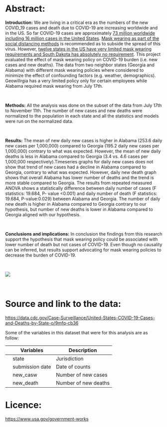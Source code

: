 # Abstract:
**Introduction:** 
We are living in a critical era as the numbers of the new COVID_19 cases and death due to COVID-19 are increasing worldwide and in the US. So far COVID-19 cases are approximately [73 million worldwide including 16 million cases in the United States](https://coronavirus.jhu.edu/map.html). [Mask wearing as part of the social distancing methods](https://www.cdc.gov/coronavirus/2019-ncov/prevent-getting-sick/cloth-face-cover-guidance.html) is recommended as to subside the spread of this virus. However, [twelve states in the US have very limited mask wearing requirements and South Dakota has absolutely no requirement](https://masks4all.co/what-states-require-masks/). This project evaluated the effect of mask wearing policy on COVID-19 burden (i.e. new cases and new deaths). The data from two neighbor states (Georgia and Alabama) with different mask wearing policies where considered to minimize the effect of confounding factors (e.g. weather, demographics). Geowillrgia has a very limited policy only for certain employees while Alabama required mask wearing from July 17th.

<br>

**Methods:** 
All the analysis was done on the subset of the data from July 17th to November 11th. The number of new cases and new deaths were normalized to the population in each state and all the statistics and models were run on the normalized data. 

<br>

**Results:** 
The mean of new daily new cases is higher in Alabama (253.6 daily new cases per 1,000,000) compared to Georgia (195.2 daily new cases per 1,000,000) contrary to what was expected. However, the mean of new daily deaths is less in Alabama compared to Georgia (3.4 vs. 4.6 cases per 1,000,000 respectively).Timeseries graphs for daily new cases does not show that trend of new cases had a decline in Alabama compared to Georgia, contrary to what was expected. However, daily new death graph shows that overall Alabama has lower number of deaths and the trend is more stable compared to Georgia. The results from repeated measured ANOVA shows a statistically difference between daily number of cases (F statistics: 19.684, P- value <0.001) and daily number of death (F statistics: 19.684, P-value:0.029) between Alabama and Georgia. The number of daily new death is higher in Alabama compared to Georgia contrary to our hypothesis, but number of new deaths is lower in Alabama compared to Georgia aligned with our hypothesis.

<br>

**Conclusions and implications:** 
In conclusion the findings from this research support the hypothesis that mask wearing policy could be associated with lower number of death but not cases of COVID-19. Even though no causality can be inferred, but results support advocating for mask wearing policies to decrease the burden of COVID-19. 


<br>

![](mask-wearing-policy-COVID-19-burden/new-case-trend.png)

<br>

# Source and link to the data:
https://data.cdc.gov/Case-Surveillance/United-States-COVID-19-Cases-and-Deaths-by-State-o/9mfq-cb36

Some of the variables in this dataset that  were for this analysis are as follow:

|      |Variables   | Description|
|------|------------|------------|
|      | state |Jurisdiction|
|      | submission date |Date of counts|
|      | new_casw |Number of new cases|
|      | new_death| Number of new deaths|

# Licence:

https://www.usa.gov/government-works



